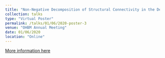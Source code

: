 ```yaml
---
title: "Non-Negative Decomposition of Structural Connectivity in the Developing Brain"
collection: talks
type: "Virtual Poster"
permalink: /talks/01/06/2020-poster-3
venue: "OHBM Annual Meeting"
date: 01/06/2020
location: "Online"
---
```


[More information here](http://ethompson93.github.io/files/OHBM_2020.pdf)
